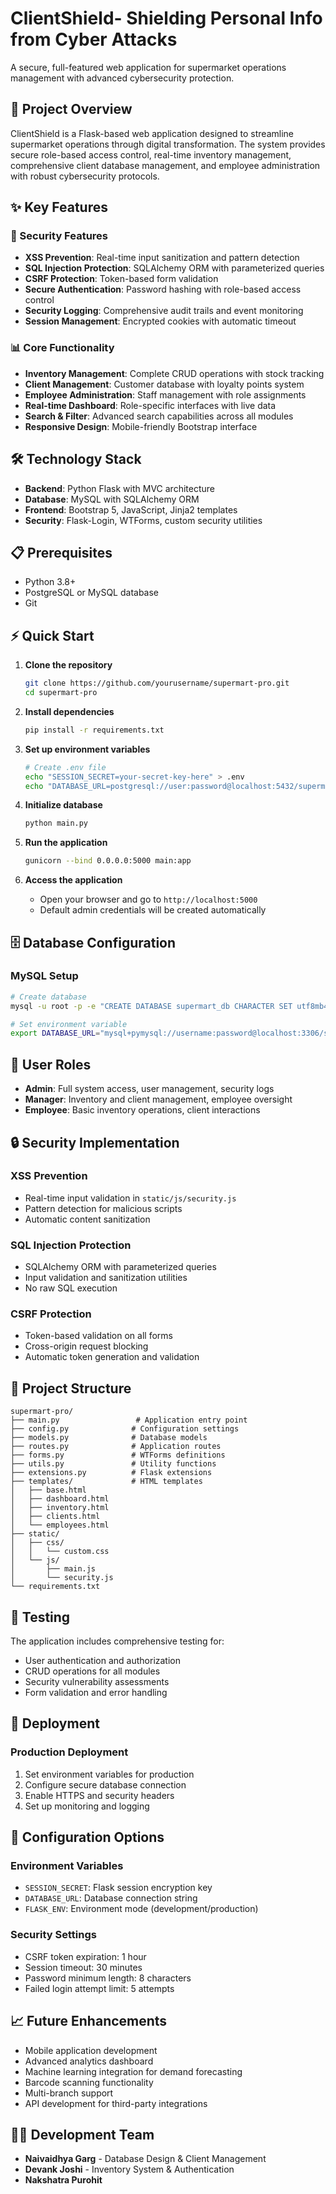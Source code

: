 # ClientShield- Shielding Personal Info from Cyber Attacks

A secure, full-featured web application for supermarket operations management with advanced cybersecurity protection.

## 🚀 Project Overview

ClientShield is a Flask-based web application designed to streamline supermarket operations through digital transformation. The system provides secure role-based access control, real-time inventory management, comprehensive client database management, and employee administration with robust cybersecurity protocols.

## ✨ Key Features

### 🔐 Security Features
- **XSS Prevention**: Real-time input sanitization and pattern detection
- **SQL Injection Protection**: SQLAlchemy ORM with parameterized queries
- **CSRF Protection**: Token-based form validation
- **Secure Authentication**: Password hashing with role-based access control
- **Security Logging**: Comprehensive audit trails and event monitoring
- **Session Management**: Encrypted cookies with automatic timeout

### 📊 Core Functionality
- **Inventory Management**: Complete CRUD operations with stock tracking
- **Client Management**: Customer database with loyalty points system
- **Employee Administration**: Staff management with role assignments
- **Real-time Dashboard**: Role-specific interfaces with live data
- **Search & Filter**: Advanced search capabilities across all modules
- **Responsive Design**: Mobile-friendly Bootstrap interface

## 🛠️ Technology Stack

- **Backend**: Python Flask with MVC architecture
- **Database**: MySQL with SQLAlchemy ORM
- **Frontend**: Bootstrap 5, JavaScript, Jinja2 templates
- **Security**: Flask-Login, WTForms, custom security utilities

## 📋 Prerequisites

- Python 3.8+
- PostgreSQL or MySQL database
- Git

## ⚡ Quick Start

1. **Clone the repository**
   ```bash
   git clone https://github.com/yourusername/supermart-pro.git
   cd supermart-pro
   ```

2. **Install dependencies**
   ```bash
   pip install -r requirements.txt
   ```

3. **Set up environment variables**
   ```bash
   # Create .env file
   echo "SESSION_SECRET=your-secret-key-here" > .env
   echo "DATABASE_URL=postgresql://user:password@localhost:5432/supermart_db" >> .env
   ```

4. **Initialize database**
   ```bash
   python main.py
   ```

5. **Run the application**
   ```bash
   gunicorn --bind 0.0.0.0:5000 main:app
   ```

6. **Access the application**
   - Open your browser and go to `http://localhost:5000`
   - Default admin credentials will be created automatically

## 🗄️ Database Configuration
### MySQL Setup
```bash
# Create database
mysql -u root -p -e "CREATE DATABASE supermart_db CHARACTER SET utf8mb4 COLLATE utf8mb4_unicode_ci;"

# Set environment variable
export DATABASE_URL="mysql+pymysql://username:password@localhost:3306/supermart_db"
```

## 👥 User Roles

- **Admin**: Full system access, user management, security logs
- **Manager**: Inventory and client management, employee oversight
- **Employee**: Basic inventory operations, client interactions

## 🔒 Security Implementation

### XSS Prevention
- Real-time input validation in `static/js/security.js`
- Pattern detection for malicious scripts
- Automatic content sanitization

### SQL Injection Protection
- SQLAlchemy ORM with parameterized queries
- Input validation and sanitization utilities
- No raw SQL execution

### CSRF Protection
- Token-based validation on all forms
- Cross-origin request blocking
- Automatic token generation and validation

## 📁 Project Structure

```
supermart-pro/
├── main.py                 # Application entry point
├── config.py              # Configuration settings
├── models.py              # Database models
├── routes.py              # Application routes
├── forms.py               # WTForms definitions
├── utils.py               # Utility functions
├── extensions.py          # Flask extensions
├── templates/             # HTML templates
│   ├── base.html
│   ├── dashboard.html
│   ├── inventory.html
│   ├── clients.html
│   └── employees.html
├── static/
│   ├── css/
│   │   └── custom.css
│   └── js/
│       ├── main.js
│       └── security.js
└── requirements.txt
```

## 🧪 Testing

The application includes comprehensive testing for:
- User authentication and authorization
- CRUD operations for all modules
- Security vulnerability assessments
- Form validation and error handling

## 🚀 Deployment

### Production Deployment
1. Set environment variables for production
2. Configure secure database connection
3. Enable HTTPS and security headers
4. Set up monitoring and logging

## 🔧 Configuration Options

### Environment Variables
- `SESSION_SECRET`: Flask session encryption key
- `DATABASE_URL`: Database connection string
- `FLASK_ENV`: Environment mode (development/production)

### Security Settings
- CSRF token expiration: 1 hour
- Session timeout: 30 minutes
- Password minimum length: 8 characters
- Failed login attempt limit: 5 attempts

## 📈 Future Enhancements

- Mobile application development
- Advanced analytics dashboard
- Machine learning integration for demand forecasting
- Barcode scanning functionality
- Multi-branch support
- API development for third-party integrations

## 👨‍💻 Development Team
- **Naivaidhya Garg** - Database Design & Client Management
- **Devank Joshi** - Inventory System & Authentication
- **Nakshatra Purohit**
